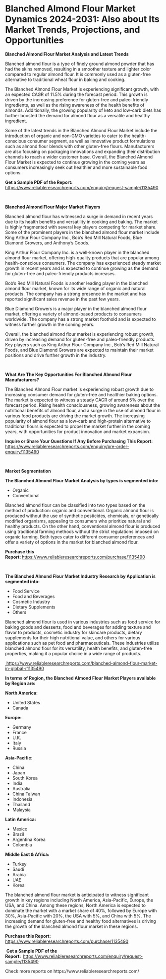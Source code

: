 <p><h1>Blanched Almond Flour Market Dynamics 2024-2031: Also about Its Market Trends, Projections, and Opportunities</h1></p><p><strong>Blanched Almond Flour Market Analysis and Latest Trends</strong></p>
<p><p>Blanched almond flour is a type of finely ground almond powder that has had the skins removed, resulting in a smoother texture and lighter color compared to regular almond flour. It is commonly used as a gluten-free alternative to traditional wheat flour in baking and cooking.</p><p>The Blanched Almond Flour Market is experiencing significant growth, with an expected CAGR of 11.5% during the forecast period. This growth is driven by the increasing preference for gluten-free and paleo-friendly ingredients, as well as the rising awareness of the health benefits of almonds. Additionally, the growing popularity of keto and low-carb diets has further boosted the demand for almond flour as a versatile and healthy ingredient.</p><p>Some of the latest trends in the Blanched Almond Flour Market include the introduction of organic and non-GMO varieties to cater to the health-conscious consumer segment, as well as innovative product formulations such as almond flour blends with other gluten-free flours. Manufacturers are also focusing on packaging innovations and expanding their distribution channels to reach a wider customer base. Overall, the Blanched Almond Flour Market is expected to continue growing in the coming years as consumers increasingly seek out healthier and more sustainable food options.</p></p>
<p><strong>Get a Sample PDF of the Report:&nbsp;</strong> <a href="https://www.reliableresearchreports.com/enquiry/request-sample/1135490">https://www.reliableresearchreports.com/enquiry/request-sample/1135490</a></p>
<p>&nbsp;</p>
<p><strong>Blanched Almond Flour Major Market Players</strong></p>
<p><p>Blanched almond flour has witnessed a surge in demand in recent years due to its health benefits and versatility in cooking and baking. The market is highly fragmented with several key players competing for market share. Some of the prominent players in the blanched almond flour market include King Arthur Flour Company Inc., Bob’s Red Mill Natural Foods, Blue Diamond Growers, and Anthony’s Goods.</p><p>King Arthur Flour Company Inc. is a well-known player in the blanched almond flour market, offering high-quality products that are popular among health-conscious consumers. The company has experienced steady market growth in recent years and is expected to continue growing as the demand for gluten-free and paleo-friendly products increases.</p><p>Bob’s Red Mill Natural Foods is another leading player in the blanched almond flour market, known for its wide range of organic and natural products. The company has a strong presence in the market and has reported significant sales revenue in the past few years.</p><p>Blue Diamond Growers is a major player in the blanched almond flour market, offering a variety of almond-based products to consumers worldwide. The company has a strong market foothold and is expected to witness further growth in the coming years.</p><p>Overall, the blanched almond flour market is experiencing robust growth, driven by increasing demand for gluten-free and paleo-friendly products. Key players such as King Arthur Flour Company Inc., Bob’s Red Mill Natural Foods, and Blue Diamond Growers are expected to maintain their market positions and drive further growth in the industry.</p></p>
<p>&nbsp;</p>
<p><strong>What Are The Key Opportunities For Blanched Almond Flour Manufacturers?</strong></p>
<p><p>The Blanched Almond Flour market is experiencing robust growth due to increasing consumer demand for gluten-free and healthier baking options. The market is expected to witness a steady CAGR of around 5% over the forecast period. Rising health consciousness, growing awareness about the nutritional benefits of almond flour, and a surge in the use of almond flour in various food products are driving the market growth. The increasing popularity of almond flour as a low-carb and high-protein alternative to traditional flours is expected to propel the market further in the coming years, with opportunities for product innovation and market expansion.</p></p>
<p><strong>Inquire or Share Your Questions If Any Before Purchasing This Report:</strong> <a href="https://www.reliableresearchreports.com/enquiry/pre-order-enquiry/1135490">https://www.reliableresearchreports.com/enquiry/pre-order-enquiry/1135490</a></p>
<p>&nbsp;</p>
<p><strong>Market Segmentation</strong></p>
<p><strong>The Blanched Almond Flour Market Analysis by types is segmented into:</strong></p>
<p><ul><li>Organic</li><li>Conventional</li></ul></p>
<p><p>Blanched almond flour can be classified into two types based on the method of production: organic and conventional. Organic almond flour is produced without the use of synthetic pesticides, chemicals, or genetically modified organisms, appealing to consumers who prioritize natural and healthy products. On the other hand, conventional almond flour is produced using traditional farming methods without the strict regulations imposed on organic farming. Both types cater to different consumer preferences and offer a variety of options in the market for blanched almond flour.</p></p>
<p><strong>Purchase this Report:&nbsp;</strong><a href="https://www.reliableresearchreports.com/purchase/1135490">https://www.reliableresearchreports.com/purchase/1135490</a></p>
<p>&nbsp;</p>
<p><strong>The Blanched Almond Flour Market Industry Research by Application is segmented into:</strong></p>
<p><ul><li>Food Service</li><li>Food and Beverages</li><li>Cosmetic Industry</li><li>Dietary Supplements</li><li>Others</li></ul></p>
<p><p>Blanched almond flour is used in various industries such as food service for baking goods and desserts, food and beverages for adding texture and flavor to products, cosmetic industry for skincare products, dietary supplements for their high nutritional value, and others for various applications such as pet food and pharmaceuticals. These industries utilize blanched almond flour for its versatility, health benefits, and gluten-free properties, making it a popular choice in a wide range of products.</p></p>
<p><a href="https://www.reliableresearchreports.com/blanched-almond-flour-market-in-global-r1135490">&nbsp;https://www.reliableresearchreports.com/blanched-almond-flour-market-in-global-r1135490</a></p>
<p><strong>In terms of Region, the Blanched Almond Flour Market Players available by Region are:</strong></p>
<p>
    <p> <strong> North America: </strong>
        <ul>
            <li>United States</li>
            <li>Canada</li>
        </ul>
        </p> 
    <p> <strong> Europe: </strong>
        <ul>
            <li>Germany</li>
            <li>France</li>
            <li>U.K.</li>
            <li>Italy</li>
            <li>Russia</li>
        </ul>
        </p> 
    <p> <strong> Asia-Pacific: </strong>
        <ul>
            <li>China</li>
            <li>Japan</li>
            <li>South Korea</li>
            <li>India</li>
            <li>Australia</li>
            <li>China Taiwan</li>
            <li>Indonesia</li>
            <li>Thailand</li>
            <li>Malaysia</li>
        </ul>
        </p> 
    <p> <strong> Latin America: </strong>
        <ul>
            <li>Mexico</li>
            <li>Brazil</li>
            <li>Argentina Korea</li>
            <li>Colombia</li>
        </ul>
        </p> 
    <p> <strong> Middle East & Africa: </strong>
        <ul>
            <li>Turkey</li>
            <li>Saudi</li>
            <li>Arabia</li>
            <li>UAE</li>
            <li>Korea</li>
        </ul>
    </p>
    </p>
<p><p>The blanched almond flour market is anticipated to witness significant growth in key regions including North America, Asia-Pacific, Europe, the USA, and China. Among these regions, North America is expected to dominate the market with a market share of 40%, followed by Europe with 30%, Asia-Pacific with 20%, the USA with 5%, and China with 5%. The increasing demand for gluten-free and healthy food alternatives is driving the growth of the blanched almond flour market in these regions.</p></p>
<p><strong>Purchase this Report: </strong><a href="https://www.reliableresearchreports.com/purchase/1135490">https://www.reliableresearchreports.com/purchase/1135490</a></p>
<p>&nbsp;<strong>Get a Sample PDF of the Report:&nbsp;&nbsp;</strong><a href="https://www.reliableresearchreports.com/enquiry/request-sample/1135490">https://www.reliableresearchreports.com/enquiry/request-sample/1135490</a></p>
<p><strong></strong></p>
<p>Check more reports on https://www.reliableresearchreports.com/</p>